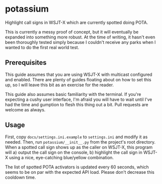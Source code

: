 # potassium
Highlight call signs in WSJT-X which are currently spotted doing POTA.

This is currently a messy proof of concept, but it will eventually be expanded
into something more robust. At the time of writing, it hasn't even been
thoroughly tested simply because I couldn't receive any parks when I wanted to
do the first real world test.

## Prerequisites
This guide assumes that you are using WSJT-X with multicast configured and
enabled. There are plenty of guides floating about on how to set this up, so I
will leave this bit as an exercise for the reader.

This guide also assumes basic familiarity with the terminal. If you're expecting
a cushy user interface, I'm afraid you will have to wait until I've had the time
and gumption to flesh this thing out a bit. Pull requests are welcome as always.

## Usage
First, copy `docs/settings.ini.example` to `settings.ini` and modify it as
needed. Then, run `potassium/__init__.py` from the project's root directory.
When a spotted call sign shows up as the caller on WSJT-X, this program will a)
output the call sign on the console, b) highlight the call sign in WSJT-X using
a nice, eye-catching blue/yellow combination.

The list of spotted POTA activators is updated every 60 seconds, which seems to
be on par with the expected API load. Please don't decrease this cooldown time.
